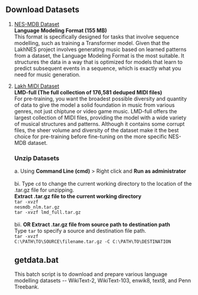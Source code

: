 ## Download Datasets
1. [NES-MDB Dataset](https://drive.google.com/file/d/1Z6RtPpKWCTYUJjvRV3PhyYuEDzdT82r4/view)<br />
   **Language Modeling Format (155 MB)** <br />
   This format is specifically designed for tasks that involve sequence modelling, such as training a Transformer model. Given that the LakhNES project involves generating music based on learned patterns from a dataset, the Language Modeling Format is the most suitable. It structures the data in a way that is optimized for models that learn to predict subsequent events in a sequence, which is exactly what you need for music generation.

2. [Lakh MIDI Dataset](https://colinraffel.com/projects/lmd/)<br />
   **LMD-full (The full collection of 176,581 deduped MIDI files)** <br />
   For pre-training, you want the broadest possible diversity and quantity of data to give the model a solid foundation in music from various genres, not just chiptune or video game music. LMD-full offers the largest collection of MIDI files, providing the model with a wide variety of musical structures and patterns. Although it contains some corrupt files, the sheer volume and diversity of the dataset make it the best choice for pre-training before fine-tuning on the more specific NES-MDB dataset.

   ### Unzip Datasets
   a. Using **Command Line (cmd)** > Right click and **Run as administrator** <br /><br />
   bi. Type <code>cd</code> to change the current working directory to the location of the .tar.gz file for unzipping. <br />
   **Extract .tar.gz file to the current working directory** <br />
   <code>tar -xvzf nesmdb_nlm.tar.gz</code> <br />
   <code>tar -xvzf lmd_full.tar.gz</code> <br /><br />
   bii. **OR Extract .tar.gz file from source path to destination path** <br />
   Type <code>tar</code> to specify a source and destination file path. <br />
   <code>tar -xvzf C:\PATH\TO\SOURCE\filename.tar.gz -C C:\PATH\TO\DESTINATION</code>
   
   ## getdata.bat
   This batch script is to download and prepare various language modelling datasets -- WikiText-2, WikiText-103, enwik8, text8, and Penn Treebank.
   
